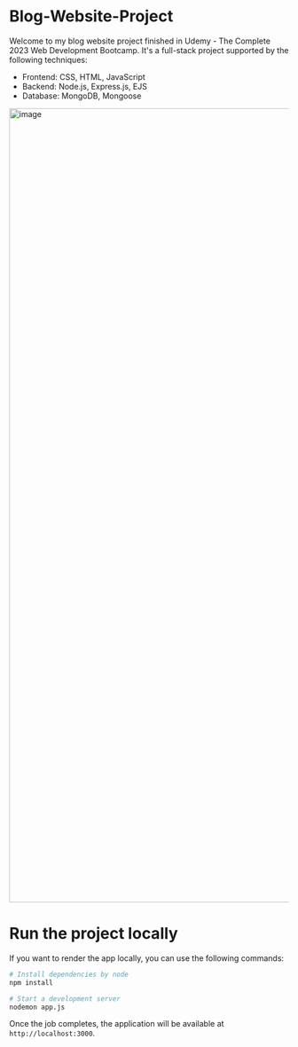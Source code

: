 # Blog-Website-Project

Welcome to my blog website project finished in Udemy - The Complete 2023 Web Development Bootcamp. It's a full-stack project supported by the following techniques: 

* Frontend: CSS, HTML, JavaScript
* Backend: Node.js, Express.js, EJS
* Database: MongoDB, Mongoose

<img width="1432" alt="image" src="https://github.com/IvyZayn/Blog-Website-Project/assets/91594306/b66782f8-1cb2-43c0-bfe6-97f2e7de0c11">

# Run the project locally

If you want to render the app locally, you can use the following commands:

```bash
# Install dependencies by node
npm install 

# Start a development server
nodemon app.js

```

Once the job completes, the application will be available at `http://localhost:3000`.
